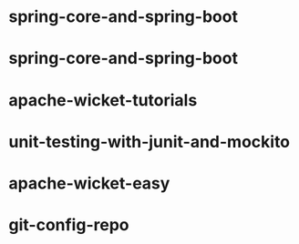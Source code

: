 # spring-core-and-spring-boot
# spring-core-and-spring-boot
# apache-wicket-tutorials
# unit-testing-with-junit-and-mockito
# apache-wicket-easy
# git-config-repo
